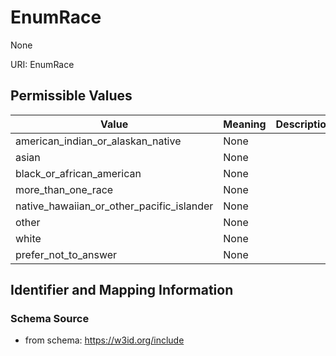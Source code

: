 # EnumRace

None

URI: EnumRace

## Permissible Values

| Value | Meaning | Description | Info |
| --- | --- | --- | --- |
| american_indian_or_alaskan_native | None |  | |
| asian | None |  | |
| black_or_african_american | None |  | |
| more_than_one_race | None |  | |
| native_hawaiian_or_other_pacific_islander | None |  | |
| other | None |  | |
| white | None |  | |
| prefer_not_to_answer | None |  | |


## Identifier and Mapping Information







### Schema Source


* from schema: https://w3id.org/include



